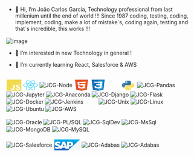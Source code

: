 - 👋 Hi, I’m João Carlos Garcia, Technology professional from last millenium until the end of world  !!!
Since 1987 coding, testing, coding, implement, coding, make a lot of mistake´s, coding again, testing and that´s incredible, this works !!!


<img align="center" width="120" alt="image" src="https://github.com/Joao-Carlos-Garcia-DEV/Joao-Carlos-Garcia-DEV/assets/161158622/49549a45-bf2e-4bdb-836b-61bb82b7c2b6">

- 👀 I’m interested in new Technology in general !

- 🌱 I’m currently learning React, Salesforce & AWS

<div background-color=white>
  
<div style="display: inline_block"><br>
  <img align="center" alt="JCG-Js" height="30" width="40" src="https://raw.githubusercontent.com/devicons/devicon/master/icons/javascript/javascript-plain.svg">
  <img align="center" alt="JCG-React" height="30" width="40" src="https://raw.githubusercontent.com/devicons/devicon/master/icons/react/react-original.svg">
  <img align="center" alt="JCG-Node" height="30" width="40" src="https://github.com/Joao-Carlos-Garcia-DEV/devicon/blob/master/icons/nodejs/nodejs-original-wordmark.svg">
  <img align="center" alt="JCG-HTML" height="30" width="40" src="https://raw.githubusercontent.com/devicons/devicon/master/icons/html5/html5-original.svg">
  <img align="center" alt="JCG-CSS" height="30" width="40" src="https://raw.githubusercontent.com/devicons/devicon/master/icons/css3/css3-original.svg">
  &emsp;  &emsp;

  <img align="center" alt="JCG-Python" height="30" width="40" src="https://raw.githubusercontent.com/devicons/devicon/master/icons/python/python-original.svg">
  <img align="center" alt="JCG-Pandas" height="30" width="40" src="https://github.com/Joao-Carlos-Garcia-DEV/devicon/blob/master/icons/pandas/pandas-original-wordmark.svg">
  <img align="center" alt="JCG-Jupyter" height="30" width="40" src="https://github.com/Joao-Carlos-Garcia-DEV/devicon/blob/master/icons/jupyter/jupyter-original-wordmark.svg">
  <img align="center" alt="JCG-Anaconda" height="30" width="40" src="https://github.com/Joao-Carlos-Garcia-DEV/devicon/blob/master/icons/anaconda/anaconda-original-wordmark.svg">
  <img align="center" alt="JCG-Django" height="30" width="40" src="https://github.com/Joao-Carlos-Garcia-DEV/devicon/blob/master/icons/django/django-plain-wordmark.svg">
  <img align="center" alt="JCG-Flask" height="30" width="40" src="https://github.com/Joao-Carlos-Garcia-DEV/devicon/blob/master/icons/flask/flask-original-wordmark.svg">
  &emsp;  &emsp;
  
  <img align="center" alt="JCG-Docker" height="30" width="40" src="https://github.com/Joao-Carlos-Garcia-DEV/devicon/blob/master/icons/docker/docker-original-wordmark.svg">
  <img align="center" alt="JCG-Jenkins" height="30" width="40" src="https://github.com/Joao-Carlos-Garcia-DEV/devicon/blob/master/icons/jenkins/jenkins-original.svg"> 
  &emsp;  &emsp;

  <img align="center" alt="JCG-Unix" height="30" width="40" src="https://github.com/Joao-Carlos-Garcia-DEV/devicon/blob/master/icons/unix/unix-original.svg">
  <img align="center" alt="JCG-Linux" height="30" width="40" src="https://github.com/Joao-Carlos-Garcia-DEV/devicon/blob/master/icons/linux/linux-original.svg">
  <img align="center" alt="JCG-Ubuntu" height="30" width="40" src="https://github.com/Joao-Carlos-Garcia-DEV/devicon/blob/master/icons/ubuntu/ubuntu-original-wordmark.svg">
  
  <img align="center" alt="JCG-AWS" height="30" width="40" src="https://github.com/Joao-Carlos-Garcia-DEV/devicon/blob/master/icons/amazonwebservices/amazonwebservices-original-wordmark.svg">
  <br></br>

  <img align="center" alt="JCG-Oracle" height="80" width="80" src="https://github.com/Joao-Carlos-Garcia-DEV/devicon/blob/master/icons/oracle/oracle-original.svg">
  <source media="(prefers-color-scheme: blue)" srcset="https://github.com/Joao-Carlos-Garcia-DEV/devicon/blob/master/icons/oracle/oracle-original.svg">
  
  <img align="center" alt="JCG-PL/SQL" height="30" width="80" src="https://lh3.googleusercontent.com/-nmDUsmgtNd0/VhlmK6fK-fI/AAAAAAAALnw/Gbfa2mFP0vM/PLSQL%2525202%252520sm.jpg?imgmax=800">
  <img align="center" alt="JCG-SqlDev" height="30" width="40" src="https://github.com/Joao-Carlos-Garcia-DEV/devicon/blob/master/icons/sqldeveloper/sqldeveloper-original.svg">
  
  <img align="center" alt="JCG-MsSql" height="30" width="80" src="https://github.com/Joao-Carlos-Garcia-DEV/devicon/blob/master/icons/microsoftsqlserver/microsoftsqlserver-original-wordmark.svg">
  
  <img align="center" alt="JCG-MongoDB" height="30" width="40" src="https://github.com/Joao-Carlos-Garcia-DEV/devicon/blob/master/icons/mongodb/mongodb-plain-wordmark.svg">
  <img align="center" alt="JCG-MySQL" height="30" width="40" src="https://github.com/Joao-Carlos-Garcia-DEV/devicon/blob/master/icons/mysql/mysql-original-wordmark.svg">
  <br></br>

  <img align="center" alt="JCG-Salesforce" height="30" width="80" src="https://github.com/Joao-Carlos-Garcia-DEV/devicon/blob/master/icons/salesforce/salesforce-original.svg">
  <img align="center" alt="JCG-SAP" height="30" width="70" src="https://github.com/Joao-Carlos-Garcia-DEV/Joao-Carlos-Garcia-DEV/blob/main/Logo_SAP.png">
  
  <img align="center" alt="JCG-Adabas" height="30" width="80" src="https://github.com/Joao-Carlos-Garcia-DEV/Joao-Carlos-Garcia-DEV/assets/161158622/b9316bb9-49f4-4098-913c-70e6ab38be55">
  <img align="center" alt="JCG-Adabas" height="30" width="80" src="https://global.discourse-cdn.com/techcommunity/optimized/2X/1/17c315b7066fbc4914e1fb9b203b201d42acef0f_2_1024x369.jpeg">  
 </div>    
</div>
<!---
Joao-Carlos-Garcia-DEV/Joao-Carlos-Garcia-DEV is a ✨ special ✨ repository because its `README.md` (this file) appears on your GitHub profile.
You can click the Preview link to take a look at your changes.
--->
